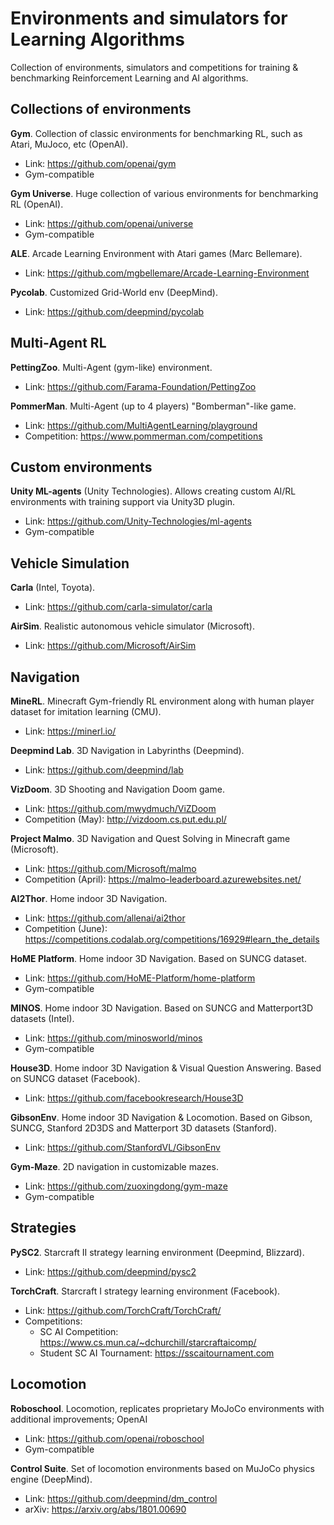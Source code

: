 # Environments and simulators for Learning Algorithms
Collection of environments, simulators and competitions for training & benchmarking Reinforcement Learning and AI algorithms.


## Collections of environments
**Gym**. Collection of classic environments for benchmarking RL, such as Atari, MuJoco, etc (OpenAI).
  - Link: https://github.com/openai/gym
  - Gym-compatible
    
**Gym Universe**. Huge collection of various environments for benchmarking RL (OpenAI).
  - Link: https://github.com/openai/universe
  - Gym-compatible

**ALE**. Arcade Learning Environment with Atari games (Marc Bellemare).
  - Link: https://github.com/mgbellemare/Arcade-Learning-Environment
  
**Pycolab**. Customized Grid-World env (DeepMind).
  - Link: https://github.com/deepmind/pycolab

## Multi-Agent RL
**PettingZoo**. Multi-Agent (gym-like) environment.
  - Link: https://github.com/Farama-Foundation/PettingZoo

**PommerMan**. Multi-Agent (up to 4 players) "Bomberman"-like game.
  - Link: https://github.com/MultiAgentLearning/playground
  - Competition: https://www.pommerman.com/competitions

## Custom environments
**Unity ML-agents** (Unity Technologies). Allows creating custom AI/RL environments with training support via Unity3D plugin.
  - Link: https://github.com/Unity-Technologies/ml-agents
  - Gym-compatible


## Vehicle Simulation
**Carla** (Intel, Toyota).
  - Link: https://github.com/carla-simulator/carla

**AirSim**. Realistic autonomous vehicle simulator (Microsoft).
  - Link: https://github.com/Microsoft/AirSim


## Navigation
**MineRL**. Minecraft Gym-friendly RL environment along with human player dataset for imitation learning (CMU).
  - Link: https://minerl.io/

**Deepmind Lab**. 3D Navigation in Labyrinths (Deepmind).
  - Link: https://github.com/deepmind/lab

**VizDoom**. 3D Shooting and Navigation Doom game.
  - Link: https://github.com/mwydmuch/ViZDoom
  - Competition (May): http://vizdoom.cs.put.edu.pl/
  
**Project Malmo**. 3D Navigation and Quest Solving in Minecraft game (Microsoft).
  - Link: https://github.com/Microsoft/malmo
  - Competition (April): https://malmo-leaderboard.azurewebsites.net/

**AI2Thor**. Home indoor 3D Navigation.
  - Link: https://github.com/allenai/ai2thor
  - Competition (June): https://competitions.codalab.org/competitions/16929#learn_the_details
    
**HoME Platform**. Home indoor 3D Navigation. Based on SUNCG dataset.
  - Link: https://github.com/HoME-Platform/home-platform
  - Gym-compatible
  
**MINOS**. Home indoor 3D Navigation. Based on SUNCG and Matterport3D datasets (Intel).
  - Link: https://github.com/minosworld/minos
  - Gym-compatible

**House3D**. Home indoor 3D Navigation & Visual Question Answering. Based on SUNCG dataset (Facebook).
  - Link: https://github.com/facebookresearch/House3D
  
**GibsonEnv**. Home indoor 3D Navigation & Locomotion. Based on Gibson, SUNCG, Stanford 2D3DS and Matterport 3D datasets (Stanford).
  - Link: https://github.com/StanfordVL/GibsonEnv
  
**Gym-Maze**. 2D navigation in customizable mazes.
  - Link: https://github.com/zuoxingdong/gym-maze
  - Gym-compatible

## Strategies
**PySC2**. Starcraft II strategy learning environment (Deepmind, Blizzard).
  - Link: https://github.com/deepmind/pysc2
  
**TorchCraft**. Starcraft I strategy learning environment  (Facebook).
  - Link: https://github.com/TorchCraft/TorchCraft/
  - Competitions:
    - SC AI Competition: https://www.cs.mun.ca/~dchurchill/starcraftaicomp/
    - Student SC AI Tournament: https://sscaitournament.com

## Locomotion
**Roboschool**. Locomotion, replicates proprietary MoJoCo environments with additional improvements; OpenAI
  - Link: https://github.com/openai/roboschool
  - Gym-compatible
  
**Control Suite**. Set of locomotion environments based on MuJoCo physics engine (DeepMind).
  - Link: https://github.com/deepmind/dm_control
  - arXiv: https://arxiv.org/abs/1801.00690


